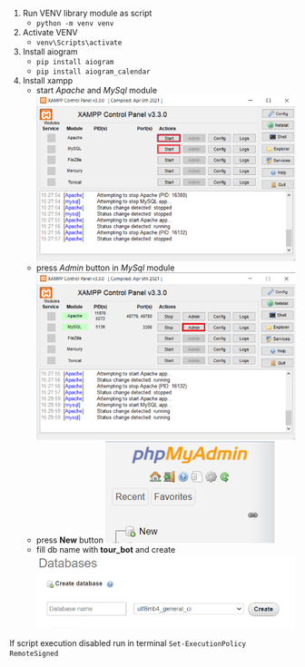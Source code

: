 1) Run VENV library module as script 
   * `python -m venv venv`
2) Activate VENV
    * `venv\Scripts\activate`
3) Install aiogram
    * `pip install aiogram`
    * `pip install aiogram_calendar`
4) Install xampp
    * start *Apache* and *MySql* module
   ![img_1.png](img_1.png)
    * press *Admin* button in *MySql* module
   ![img_2.png](img_2.png)
    * press **New** button
   ![img_3.png](img_3.png)
    * fill db name with **tour_bot** and create
   ![img_5.png](img_5.png)
   
If script execution disabled
    run in terminal
        `Set-ExecutionPolicy RemoteSigned`